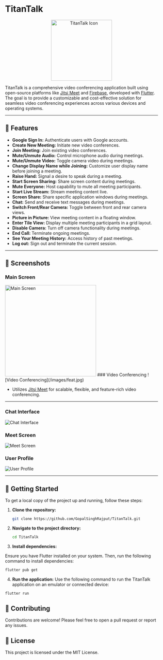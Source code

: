 # TitanTalk

<p align="center">
  <img src="/images/playstore.png" alt="TitanTalk Icon" width="200" height="200">
</p>

TitanTalk is a comprehensive video conferencing application built using open-source platforms like [Jitsi Meet](https://jitsi.org/) and [Firebase](https://firebase.google.com/), developed with [Flutter](https://flutter.dev/). The goal is to provide a customizable and cost-effective solution for seamless video conferencing experiences across various devices and operating systems.

---

## 🚀 Features


- **Google Sign In:** Authenticate users with Google accounts.
- **Create New Meeting:** Initiate new video conferences.
- **Join Meeting:** Join existing video conferences.
- **Mute/Unmute Audio:** Control microphone audio during meetings.
- **Mute/Unmute Video:** Toggle camera video during meetings.
- **Change Display Name while Joining:** Customize user display name before joining a meeting.
- **Raise Hand:** Signal a desire to speak during a meeting.
- **Start Screen Sharing:** Share screen content during meetings.
- **Mute Everyone:** Host capability to mute all meeting participants.
- **Start Live Stream:** Stream meeting content live.
- **Screen Share:** Share specific application windows during meetings.
- **Chat:** Send and receive text messages during meetings.
- **Switch Front/Rear Camera:** Toggle between front and rear camera views.
- **Picture in Picture:** View meeting content in a floating window.
- **Enter Tile View:** Display multiple meeting participants in a grid layout.
- **Disable Camera:** Turn off camera functionality during meetings.
- **End Call:** Terminate ongoing meetings.
- **See Your Meeting History:** Access history of past meetings.
- **Log out:** Sign out and terminate the current session.

---

## 📱 Screenshots
### Main Screen
<img src="/images/main.jpg" alt="Main Screen" width="300">
### Video Conferencing
![Video Conferencing](/images/feat.jpg)

- Utilizes [Jitsi Meet](https://jitsi.org/) for scalable, flexible, and feature-rich video conferencing.

---


### Chat Interface
![Chat Interface](/images/chat.jpg)

### Meet Screen
![Meet Screen](/images/meet.jpg)

### User Profile
![User Profile](/images/profile.jpg)

---

## 🏁 Getting Started

To get a local copy of the project up and running, follow these steps:

1. **Clone the repository:**
   ```bash
   git clone https://github.com/GopalSinghRajput/TitanTalk.git
   ```
2. **Navigate to the project directory:**
   ```bash
   cd TitanTalk
   ```
3. **Install dependencies:**

Ensure you have Flutter installed on your system. Then, run the following command to install dependencies:

```bash
flutter pub get
```

4. **Run the application:**
Use the following command to run the TitanTalk application on an emulator or connected device:

```bash
flutter run
```
## 🤝 Contributing
Contributions are welcome! Please feel free to open a pull request or report any issues.

## 📄 License
This project is licensed under the MIT License.
